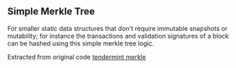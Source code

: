 ## Simple Merkle Tree

For smaller static data structures that don't require immutable snapshots or mutability; 
for instance the transactions and validation signatures of a block can be hashed using this simple merkle tree logic.

Extracted from original code [tendermint merkle](https://github.com/tendermint/tendermint/tree/master/crypto/merkle) 

